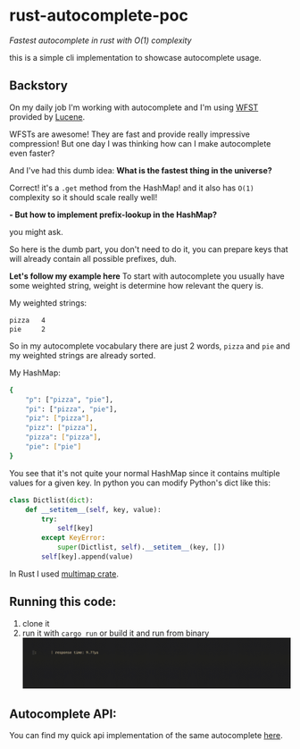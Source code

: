 # rust-autocomplete-poc
*Fastest autocomplete in rust with O(1) complexity*

this is a simple cli implementation to showcase autocomplete usage.
## Backstory

On my daily job I'm working with autocomplete and I'm using [WFST](https://lucene.apache.org/core/6_1_0/suggest/org/apache/lucene/search/suggest/fst/WFSTCompletionLookup.html) provided by [Lucene](https://lucene.apache.org/). 

WFSTs are awesome! They are fast and provide really impressive compression! But one day I was thinking how can I make autocomplete even faster?

And I've had this dumb idea:
**What is the fastest thing in the universe?**

Correct! it's a `.get` method from the HashMap! and it also has `O(1)` complexity so it should scale really well!

**- But how to implement prefix-lookup in the HashMap?** 

you might ask. 

So here is the dumb part, you don't need to do it, you can prepare keys that will already contain all possible prefixes, duh.

**Let's follow my example here**
To start with autocomplete you usually have some weighted string, weight is determine how relevant the query is. 

My weighted strings: 
```text
pizza   4
pie     2
```
So in my autocomplete vocabulary there are just 2 words, `pizza` and `pie` and my weighted strings are already sorted.

My HashMap:
```bash
{
    "p": ["pizza", "pie"],
    "pi": ["pizza", "pie"],
    "piz": ["pizza"],
    "pizz": ["pizza"],
    "pizza": ["pizza"],
    "pie": ["pie"]
}
```

You see that it's not quite your normal HashMap since it contains multiple values for a given key. 
In python you can modify Python's dict like this:
```python
class Dictlist(dict):
    def __setitem__(self, key, value):
        try:
            self[key]
        except KeyError:
            super(Dictlist, self).__setitem__(key, [])
        self[key].append(value)

```

In Rust I used [multimap crate](https://crates.io/crates/multimap).

## Running this code:
1. clone it
2. run it with `cargo run` or build it and run from binary
![gif](demo.gif)

## Autocomplete API:
You can find my quick api implementation of the same autocomplete [here](https://github.com/subpath/rust-autocomplete-api).
